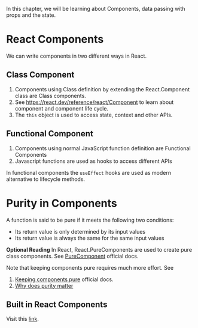 In this chapter, we will be learning about Components, data passing with props and the state.

# React Components
We can write components in two different ways in React.
## Class Component
   1. Components using Class definition by extending the React.Component class are Class components.
   2. See https://react.dev/reference/react/Component to learn about component and component life cycle.
   3. The `this` object is used to access state, context and other APIs.


## Functional Component
   1. Components using normal JavaScript function definition are Functional Components
   2. Javascript functions are used as hooks to access different APIs
   
In functional components the `useEffect` hooks are used as modern alternative to lifecycle methods.


# Purity in Components
A function is said to be pure if it meets the following two conditions:
- Its return value is only determined by its input values
- Its return value is always the same for the same input values

**Optional Reading**
In React, React.PureComponents are used to create pure class components. See [PureComponent](https://react.dev/reference/react/PureComponent) official docs.

Note that keeping components pure requires much more effort. See 
1. [Keeping components pure](https://react.dev/learn/keeping-components-pure) official docs.
2. [Why does purity matter](https://react.dev/reference/rules/components-and-hooks-must-be-pure)


## Built in React Components
   Visit this [link](https://react.dev/reference/react/components).



